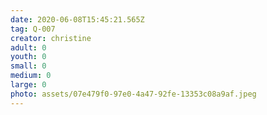 ```yaml
---
date: 2020-06-08T15:45:21.565Z
tag: Q-007
creator: christine
adult: 0
youth: 0
small: 0
medium: 0
large: 0
photo: assets/07e479f0-97e0-4a47-92fe-13353c08a9af.jpeg
---
```

